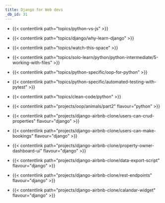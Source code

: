 ```yaml
---
title: Django for Web devs
_db_id: 31
---
```


- {{< contentlink path="topics/python-vs-js" >}}
- {{< contentlink path="topics/django/why-learn-django" >}}
- {{< contentlink path="topics/watch-this-space" >}}
- {{< contentlink path="topics/solo-learn/python/python-intermediate/5-working-with-files" >}}
- {{< contentlink path="topics/python-specific/oop-for-python" >}}
- {{< contentlink path="topics/python-specific/automated-testing-with-pytest" >}}
- {{< contentlink path="topics/clean-code/python" >}}
- {{< contentlink path="projects/oop/animals/part2" flavour="python" >}}

- {{< contentlink path="projects/django-airbnb-clone/users-can-crud-properties" flavour="django" >}}
- {{< contentlink path="projects/django-airbnb-clone/users-can-make-bookings" flavour="django" >}}
- {{< contentlink path="projects/django-airbnb-clone/property-owner-dashboard-ui" flavour="django" >}}
- {{< contentlink path="projects/django-airbnb-clone/data-export-script" flavour="django" >}}
- {{< contentlink path="projects/django-airbnb-clone/rest-endpoints" flavour="django" >}}
- {{< contentlink path="projects/django-airbnb-clone/calandar-widget" flavour="django" >}}
